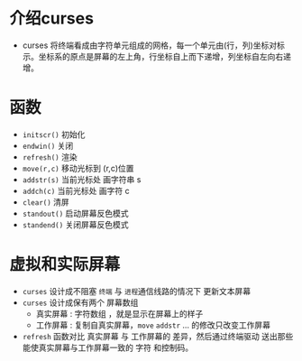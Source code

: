# 介绍curses
- curses 将终端看成由字符单元组成的网格，每一个单元由(行，列)坐标对标示。坐标系的原点是屏幕的左上角，行坐标自上而下递增，列坐标自左向右递增。

# 函数
- `initscr()` 初始化 
- `endwin()`  关闭 
- `refresh()` 渲染
- `move(r,c)` 移动光标到 (r,c)位置
- `addstr(s)` 当前光标处 画字符串 s
- `addch(c)`  当前光标处 画字符 c
- `clear()`   清屏
- `standout()` 启动屏幕反色模式
- `standend()` 关闭屏幕反色模式

# 虚拟和实际屏幕
- `curses` 设计成不阻塞 `终端` 与 `进程`通信线路的情况下 更新文本屏幕
- `curses` 设计成保有两个 屏幕数组
    - 真实屏幕 : 字符数组 ，就是显示在屏幕上的样子
    - 工作屏幕 : 复制自真实屏幕，`move` `addstr` ... 的修改只改变工作屏幕
- `refresh` 函数对比 真实屏幕 与 工作屏幕的 差异，然后通过终端驱动 送出那些能使真实屏幕与工作屏幕一致的 字符 和控制码。